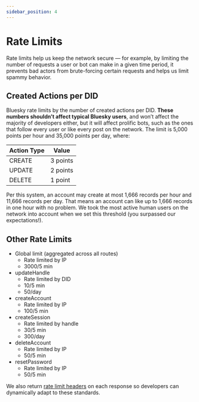 ```yaml
---
sidebar_position: 4
---
```


# Rate Limits

Rate limits help us keep the network secure — for example, by limiting the number of requests a user or bot can make in a given time period, it prevents bad actors from brute-forcing certain requests and helps us limit spammy behavior.

## Created Actions per DID

Bluesky rate limits by the number of created actions per DID. **These numbers shouldn’t affect typical Bluesky users**, and won’t affect the majority of developers either, but it will affect prolific bots, such as the ones that follow every user or like every post on the network. The limit is 5,000 points per hour and 35,000 points per day, where:

| Action Type | Value    |
| ----------- | -------- |
| CREATE      | 3 points |
| UPDATE      | 2 points |
| DELETE      | 1 point  |

Per this system, an account may create at most 1,666 records per hour and 11,666 records per day. That means an account can like up to 1,666 records in one hour with no problem. We took the most active human users on the network into account when we set this threshold (you surpassed our expectations!).

## Other Rate Limits

- Global limit (aggregated across all routes)
  - Rate limited by IP
  - 3000/5 min
- updateHandle
  - Rate limited by DID
  - 10/5 min
  - 50/day
- createAccount
  - Rate limited by IP
  - 100/5 min
- createSession
  - Rate limited by handle
  - 30/5 min
  - 300/day
- deleteAccount
  - Rate limited by IP
  - 50/5 min
- resetPassword
  - Rate limited by IP
  - 50/5 min

We also return [rate limit headers](https://www.ietf.org/archive/id/draft-polli-ratelimit-headers-02.html) on each response so developers can dynamically adapt to these standards.